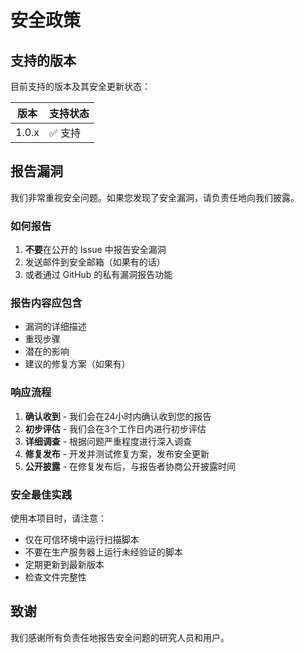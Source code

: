 # 安全政策

## 支持的版本

目前支持的版本及其安全更新状态：

| 版本   | 支持状态       |
| ------ | ------------- |
| 1.0.x  | ✅ 支持       |

## 报告漏洞

我们非常重视安全问题。如果您发现了安全漏洞，请负责任地向我们披露。

### 如何报告

1. **不要**在公开的 Issue 中报告安全漏洞
2. 发送邮件到安全邮箱（如果有的话）
3. 或者通过 GitHub 的私有漏洞报告功能

### 报告内容应包含

- 漏洞的详细描述
- 重现步骤
- 潜在的影响
- 建议的修复方案（如果有）

### 响应流程

1. **确认收到** - 我们会在24小时内确认收到您的报告
2. **初步评估** - 我们会在3个工作日内进行初步评估
3. **详细调查** - 根据问题严重程度进行深入调查
4. **修复发布** - 开发并测试修复方案，发布安全更新
5. **公开披露** - 在修复发布后，与报告者协商公开披露时间

### 安全最佳实践

使用本项目时，请注意：

- 仅在可信环境中运行扫描脚本
- 不要在生产服务器上运行未经验证的脚本
- 定期更新到最新版本
- 检查文件完整性

## 致谢

我们感谢所有负责任地报告安全问题的研究人员和用户。
